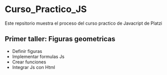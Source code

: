 # Curso_Practico_JS
Este repsitorio muestra el proceso del curso practico de Javacript de Platzi

## Primer taller: Figuras geometricas
- Definir figuras 
- Implementar formulas Js
- Crear funciones
- Integrar Js con Html